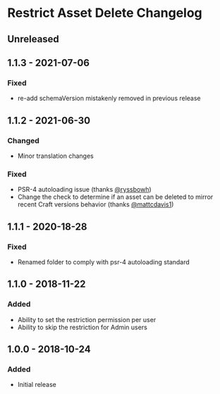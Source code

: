 # Restrict Asset Delete Changelog

## Unreleased


## 1.1.3 - 2021-07-06
### Fixed
- re-add schemaVersion mistakenly removed in previous release


## 1.1.2 - 2021-06-30
### Changed
- Minor translation changes
### Fixed
- PSR-4 autoloading issue (thanks [@ryssbowh](https://github.com/ryssbowh))
- Change the check to determine if an asset can be deleted to mirror recent
  Craft versions behavior (thanks [@mattcdavis1](https://github.com/mattcdavis1))


## 1.1.1 - 2020-18-28
### Fixed
- Renamed folder to comply with psr-4 autoloading standard


## 1.1.0 - 2018-11-22
### Added
- Ability to set the restriction permission per user
- Ability to skip the restriction for Admin users


## 1.0.0 - 2018-10-24
### Added
- Initial release
